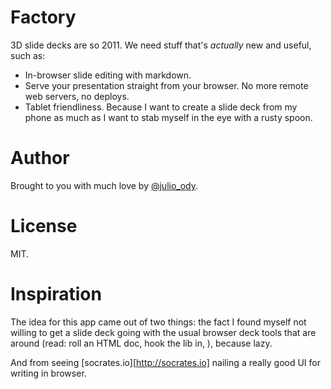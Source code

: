 # Factory

3D slide decks are so 2011. We need stuff that's _actually_ new and useful, such as:

* In-browser slide editing with markdown.
* Serve your presentation straight from your browser. No more remote web servers, no deploys.
* Tablet friendliness. Because I want to create a slide deck from my phone
as much as I want to stab myself in the eye with a rusty spoon.

# Author

Brought to you with much love by [@julio_ody](http://twitter.com/julio_ody).

# License

MIT.

# Inspiration

The idea for this app came out of two things: the fact I found myself not willing to get a slide deck going with the usual browser deck tools that are around (read: roll an HTML doc, hook the lib in, ), because lazy.

And from seeing [socrates.io][http://socrates.io] nailing a really good UI for writing in browser.
